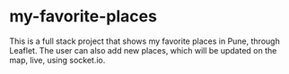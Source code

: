 # my-favorite-places
This is a full stack project that shows my favorite places in Pune, through Leaflet. The user can also add new places, which will be updated on the map, live, using socket.io.
